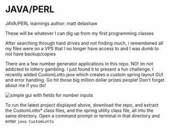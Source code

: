 # JAVA/PERL
JAVA/PERL learnings
author: matt delashaw

These will be whatever I can dig up from my first programming classes


After searching through hard drives and not finding much, i remembered all my files were on a VPS that I no longer have access to and I was dumb to not have backup/copies

There are a few number generator applications in this repo. NO! im not addicted to lottery gambling. I just found it to present a fun challenge. I recently added CustomLotto.java which creates a custom spring layout GUI and error handling. Go hit those big million dollar prizes people! Don't forget about me if you do!

![simple gui with fields for number inputs](https://github.com/mattdelashaw/JAVA-PERL/blob/master/GuiImg.png)


To run the latest project displayed above, download the repo, and extract the CustomLotto* class files, and the spring utility class file, all into the same directory. Open a command prompt or terminal in that directory and enter `java CustomLotto`
